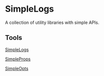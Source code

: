 # SimpleLogs
A collection of utility libraries with simple APIs.

## Tools
[SimpleLogs](SimpleLogs/README.md)

[SimpleProps](SimpleProps/README.md)

[SimpleOpts](SimpleOpts/README.md)
